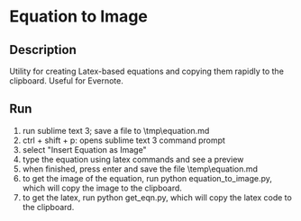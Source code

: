 # Equation to Image

## Description
Utility for creating Latex-based equations and copying them rapidly to the clipboard. Useful for Evernote.

## Run

1. run sublime text 3; save a file to \tmp\equation.md
2. ctrl + shift + p: opens sublime text 3 command prompt
3. select "Insert Equation as Image"
4. type the equation using latex commands and see a preview
5. when finished, press enter and save the file \temp\equation.md
6. to get the image of the equation, run python equation_to_image.py, which will copy the image to the clipboard.
7. to get the latex, run python get_eqn.py, which will copy the latex code to the clipboard.